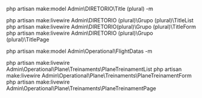 php artisan make:model Admin\DIRETORIO\Title (plural) -m

php artisan make:livewire Admin\DIRETORIO (plural)\Grupo (plural)\TitleList
php artisan make:livewire Admin\DIRETORIO(plural)\Grupo (plural)\TitleForm
php artisan make:livewire Admin\DIRETORIO (plural)\Grupo (plural)\TitlePage

php artisan make:model Admin\Operational\FlightDatas -m

php artisan make:livewire Admin\Operational\Plane\Treinaments\PlaneTreinamentList
php artisan make:livewire Admin\Operational\Plane\Treinaments\PlaneTreinamentForm
php artisan make:livewire Admin\Operational\Plane\Treinaments\PlaneTreinamentPage
